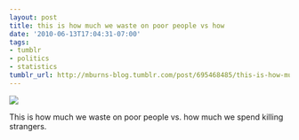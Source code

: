 ```yaml
---
layout: post
title: this is how much we waste on poor people vs how
date: '2010-06-13T17:04:31-07:00'
tags:
- tumblr
- politics
- statistics
tumblr_url: http://mburns-blog.tumblr.com/post/695468485/this-is-how-much-we-waste-on-poor-people-vs-how
---
```

<img src="http://68.media.tumblr.com/tumblr_l3z9jkpQ5Y1qzt3z9o1_1280.gif"/>

This is how much we waste on poor people vs. how much we spend killing strangers.

